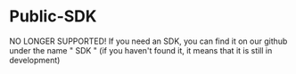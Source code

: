 # Public-SDK
NO LONGER SUPPORTED!
If you need an SDK, you can find it on our github under the name " SDK " (if you haven't found it, it means that it is still in development)

